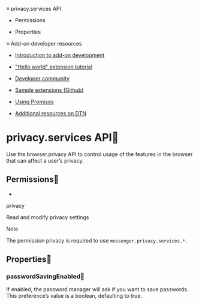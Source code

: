 ≡ privacy.services API

  * Permissions

  * Properties

≡ Add-on developer resources

  * [Introduction to add-on development](https://developer.thunderbird.net/add-ons/about-add-ons)

  * ["Hello world" extension tutorial](https://developer.thunderbird.net/add-ons/hello-world-add-on)

  * [Developer community](https://developer.thunderbird.net/add-ons/community)

  * [Sample extensions (Github)](https://github.com/thunderbird/sample-extensions)

  * [Using Promises](https://developer.mozilla.org/en-US/docs/Web/JavaScript/Guide/Using_promises)

  * [Additional resources on DTN](https://developer.thunderbird.net/add-ons/resources)

# privacy.services API

Use the browser.privacy API to control usage of the features in the browser
that can affect a user’s privacy.

## Permissions

  * 

privacy

Read and modify privacy settings

Note

The permission privacy is required to use `messenger.privacy.services.*`.

## Properties

### passwordSavingEnabled

If enabled, the password manager will ask if you want to save passwords. This
preference’s value is a boolean, defaulting to true.

